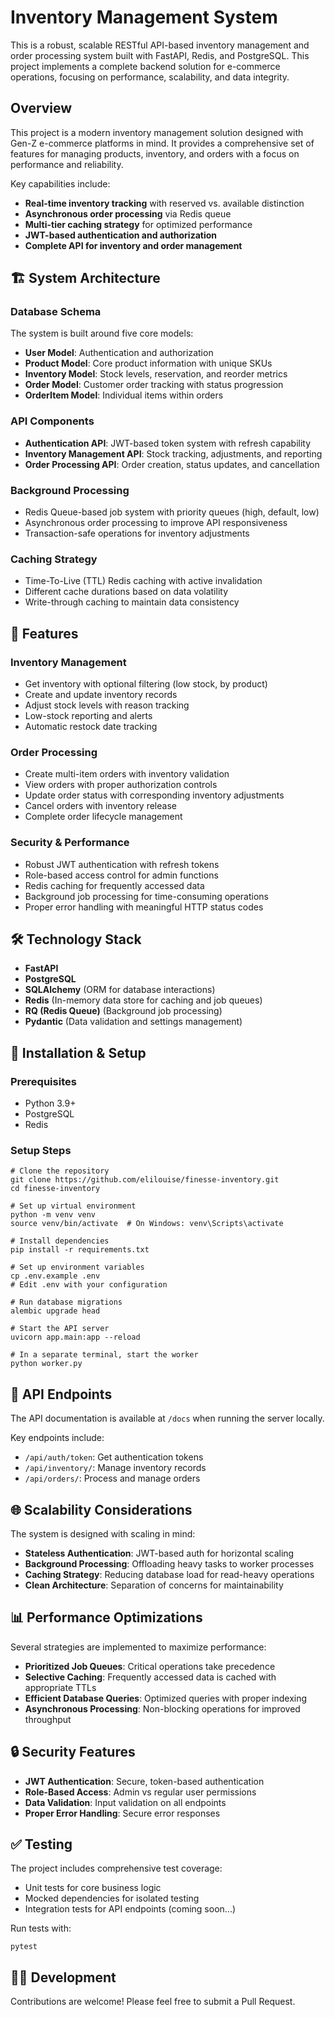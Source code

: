 # Inventory Management System

This is a robust, scalable RESTful API-based inventory management and order processing system built with FastAPI, Redis, and PostgreSQL. This project implements a complete backend solution for e-commerce operations, focusing on performance, scalability, and data integrity.

## Overview

This project is a modern inventory management solution designed with Gen-Z e-commerce platforms in mind. It provides a comprehensive set of features for managing products, inventory, and orders with a focus on performance and reliability.

Key capabilities include:
- **Real-time inventory tracking** with reserved vs. available distinction
- **Asynchronous order processing** via Redis queue
- **Multi-tier caching strategy** for optimized performance
- **JWT-based authentication and authorization**
- **Complete API for inventory and order management**

## 🏗️ System Architecture

### Database Schema
The system is built around five core models:
- **User Model**: Authentication and authorization
- **Product Model**: Core product information with unique SKUs
- **Inventory Model**: Stock levels, reservation, and reorder metrics
- **Order Model**: Customer order tracking with status progression
- **OrderItem Model**: Individual items within orders

### API Components
- **Authentication API**: JWT-based token system with refresh capability
- **Inventory Management API**: Stock tracking, adjustments, and reporting
- **Order Processing API**: Order creation, status updates, and cancellation

### Background Processing
- Redis Queue-based job system with priority queues (high, default, low)
- Asynchronous order processing to improve API responsiveness
- Transaction-safe operations for inventory adjustments

### Caching Strategy
- Time-To-Live (TTL) Redis caching with active invalidation
- Different cache durations based on data volatility
- Write-through caching to maintain data consistency

## 🚀 Features

### Inventory Management
- Get inventory with optional filtering (low stock, by product)
- Create and update inventory records
- Adjust stock levels with reason tracking
- Low-stock reporting and alerts
- Automatic restock date tracking

### Order Processing
- Create multi-item orders with inventory validation
- View orders with proper authorization controls
- Update order status with corresponding inventory adjustments
- Cancel orders with inventory release
- Complete order lifecycle management

### Security & Performance
- Robust JWT authentication with refresh tokens
- Role-based access control for admin functions
- Redis caching for frequently accessed data
- Background job processing for time-consuming operations
- Proper error handling with meaningful HTTP status codes

## 🛠️ Technology Stack

- **FastAPI**
- **PostgreSQL**
- **SQLAlchemy** (ORM for database interactions)
- **Redis** (In-memory data store for caching and job queues)
- **RQ (Redis Queue)** (Background job processing)
- **Pydantic** (Data validation and settings management)


## 🔧 Installation & Setup

### Prerequisites
- Python 3.9+
- PostgreSQL
- Redis

### Setup Steps
```
# Clone the repository
git clone https://github.com/elilouise/finesse-inventory.git
cd finesse-inventory

# Set up virtual environment
python -m venv venv
source venv/bin/activate  # On Windows: venv\Scripts\activate

# Install dependencies
pip install -r requirements.txt

# Set up environment variables
cp .env.example .env
# Edit .env with your configuration

# Run database migrations
alembic upgrade head

# Start the API server
uvicorn app.main:app --reload

# In a separate terminal, start the worker
python worker.py
```

## 🔄 API Endpoints

The API documentation is available at `/docs` when running the server locally.

Key endpoints include:
- `/api/auth/token`: Get authentication tokens
- `/api/inventory/`: Manage inventory records
- `/api/orders/`: Process and manage orders

## 🌐 Scalability Considerations

The system is designed with scaling in mind:
- **Stateless Authentication**: JWT-based auth for horizontal scaling
- **Background Processing**: Offloading heavy tasks to worker processes
- **Caching Strategy**: Reducing database load for read-heavy operations
- **Clean Architecture**: Separation of concerns for maintainability

## 📊 Performance Optimizations

Several strategies are implemented to maximize performance:
- **Prioritized Job Queues**: Critical operations take precedence
- **Selective Caching**: Frequently accessed data is cached with appropriate TTLs
- **Efficient Database Queries**: Optimized queries with proper indexing
- **Asynchronous Processing**: Non-blocking operations for improved throughput

## 🔒 Security Features

- **JWT Authentication**: Secure, token-based authentication
- **Role-Based Access**: Admin vs regular user permissions
- **Data Validation**: Input validation on all endpoints
- **Proper Error Handling**: Secure error responses

## ✅ Testing

The project includes comprehensive test coverage:
- Unit tests for core business logic
- Mocked dependencies for isolated testing
- Integration tests for API endpoints (coming soon...)

Run tests with:
```
pytest
```

## 👨‍💻 Development

Contributions are welcome! Please feel free to submit a Pull Request.
